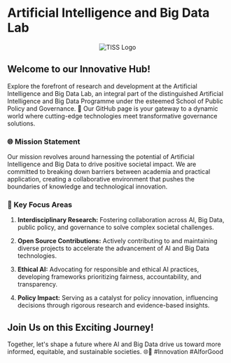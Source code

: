 # Artificial Intelligence and Big Data Lab

<div align="center">
  <img src="https://github.com/AIBDL-TISS-HYDERABAD/.github/assets/155432998/366d780e-b8a2-44b0-8ca9-b241064acc33" alt="TISS Logo">
</div>

## Welcome to our Innovative Hub!

Explore the forefront of research and development at the Artificial Intelligence and Big Data Lab, an integral part of the distinguished Artificial Intelligence and Big Data Programme under the esteemed School of Public Policy and Governance. 🚀 Our GitHub page is your gateway to a dynamic world where cutting-edge technologies meet transformative governance solutions.

### 🌐 Mission Statement

Our mission revolves around harnessing the potential of Artificial Intelligence and Big Data to drive positive societal impact. We are committed to breaking down barriers between academia and practical application, creating a collaborative environment that pushes the boundaries of knowledge and technological innovation.

### 🎯 Key Focus Areas

1. **Interdisciplinary Research:** Fostering collaboration across AI, Big Data, public policy, and governance to solve complex societal challenges.
   
2. **Open Source Contributions:** Actively contributing to and maintaining diverse projects to accelerate the advancement of AI and Big Data technologies.

3. **Ethical AI:** Advocating for responsible and ethical AI practices, developing frameworks prioritizing fairness, accountability, and transparency.

4. **Policy Impact:** Serving as a catalyst for policy innovation, influencing decisions through rigorous research and evidence-based insights.

## Join Us on this Exciting Journey!

Together, let's shape a future where AI and Big Data drive us toward more informed, equitable, and sustainable societies. 🌐🤖 #Innovation #AIforGood
